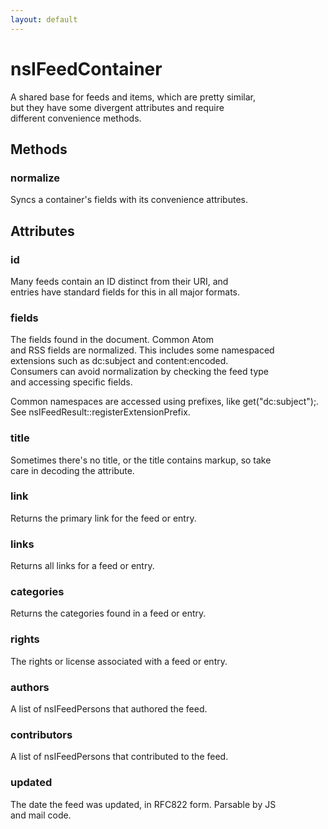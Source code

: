 ```yaml
---
layout: default
---
```


# nsIFeedContainer #
  
A shared base for feeds and items, which are pretty similar,  
but they have some divergent attributes and require  
different convenience methods.  
  

## Methods ##

### normalize ###
  
Syncs a container's fields with its convenience attributes.  
  

## Attributes ##

### id ###
  
Many feeds contain an ID distinct from their URI, and  
entries have standard fields for this in all major formats.  
  

### fields ###
  
The fields found in the document. Common Atom  
and RSS fields are normalized. This includes some namespaced  
extensions such as dc:subject and content:encoded.   
Consumers can avoid normalization by checking the feed type  
and accessing specific fields.  
  
Common namespaces are accessed using prefixes, like get("dc:subject");.  
See nsIFeedResult::registerExtensionPrefix.  
  

### title ###
  
Sometimes there's no title, or the title contains markup, so take  
care in decoding the attribute.  
  

### link ###
  
Returns the primary link for the feed or entry.  
  

### links ###
  
Returns all links for a feed or entry.  
  

### categories ###
  
Returns the categories found in a feed or entry.  
  

### rights ###
  
The rights or license associated with a feed or entry.  
  

### authors ###
  
A list of nsIFeedPersons that authored the feed.  
  

### contributors ###
  
A list of nsIFeedPersons that contributed to the feed.  
  

### updated ###
  
The date the feed was updated, in RFC822 form. Parsable by JS  
and mail code.  
  

